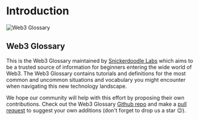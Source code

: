 # Introduction

![Web3 Glossary](assets/logos/snickerdoodle\_horizontal\_notab.png)

## Web3 Glossary

This is the Web3 Glossary maintained by [Snickerdoodle Labs](https://snickerdoodle.com) which aims to be a trusted source of information for beginners entering the wide world of Web3. The Web3 Glossary contains tutorials and definitions for the most common and uncommon situations and vocabulary you might encounter when navigating this new technology landscape.

We hope our community will help with this effort by proposing their own contributions. Check out the Web3 Glossary [Github repo](https://github.com/SnickerdoodleLabs/Web3-Glossary) and make a [pull request](https://docs.github.com/en/pull-requests/collaborating-with-pull-requests/proposing-changes-to-your-work-with-pull-requests/about-pull-requests) to suggest your own additions (don't forget to drop us a star :wink:).&#x20;
